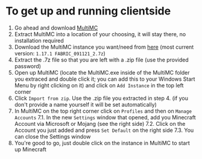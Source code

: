 # To get up and running clientside
1. Go ahead and download [MultiMC](https://multimc.org/)
2. Extract MultiMC into a location of your choosing, it will stay there, no installation required
3. Download the MultiMC instance you want/need from [here](https://1drv.ms/u/s!AnRpVm46qqDNjdUy9MNKb798AQLBOg?e=OeDgn7) (most current version: `1.17.1 FABRIC_091121_2.7z`)
4. Extract the .7z file so that you are left with a .zip file (use the provided password)
5. Open up MultiMC (locate the MultiMC.exe inside of the MultiMC folder you extraced and double click it; you can add this to your Windows Start Menu by right clicking on it) and click on `Add Instance` in the top left corner
6. Click `Import from zip`. Use the .zip file you extracted in step 4. (if you don't provide a name yourself it will be set automatically)
7. In MultiMC on the top right corner click on `Profiles` and then on `Manage Accounts`
	7.1. In the new `Settings` window that opened, add you Minecraft Account via Microsoft or Mojang (see the right side)
	7.2. Click on the Account you just added and press `Set Default` on the right side
	7.3. You can close the Settings window
8. You're good to go, just double click on the instance in MultiMC to start up Minecraft
